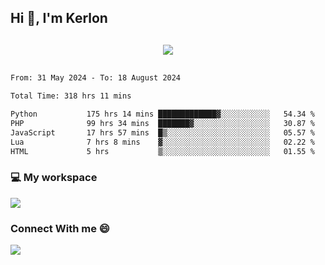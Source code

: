 ## Hi 👋, I'm Kerlon

<p align="center" style="margin: 30px;">
 
 <img src="https://skillicons.dev/icons?i=html,css,bootstrap,js,nodejs,jquery,python,flask,php,mysql,lua,sqlite,firebase">


</p>
<!--START_SECTION:waka-->

```txt
From: 31 May 2024 - To: 18 August 2024

Total Time: 318 hrs 11 mins

Python           175 hrs 14 mins █████████████▓░░░░░░░░░░░   54.34 %
PHP              99 hrs 34 mins  ███████▓░░░░░░░░░░░░░░░░░   30.87 %
JavaScript       17 hrs 57 mins  █▒░░░░░░░░░░░░░░░░░░░░░░░   05.57 %
Lua              7 hrs 8 mins    ▓░░░░░░░░░░░░░░░░░░░░░░░░   02.22 %
HTML             5 hrs           ▒░░░░░░░░░░░░░░░░░░░░░░░░   01.55 %
```

<!--END_SECTION:waka-->


<p align="center">
 <h3>💻 My workspace</h3>
    <img src="https://skillicons.dev/icons?i=mint" />
</p>

<p align="center">
 <h3>Connect With me 😄</h3> 
    <a href="https://www.linkedin.com/in/kerlon-fernandes"><img src="https://skillicons.dev/icons?i=linkedin" />
  </a>
</p>



